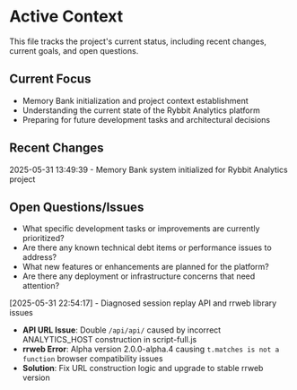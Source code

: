 # Active Context

This file tracks the project's current status, including recent changes, current goals, and open questions.

## Current Focus

- Memory Bank initialization and project context establishment
- Understanding the current state of the Rybbit Analytics platform
- Preparing for future development tasks and architectural decisions

## Recent Changes

2025-05-31 13:49:39 - Memory Bank system initialized for Rybbit Analytics project

## Open Questions/Issues

- What specific development tasks or improvements are currently prioritized?
- Are there any known technical debt items or performance issues to address?
- What new features or enhancements are planned for the platform?
- Are there any deployment or infrastructure concerns that need attention?

[2025-05-31 22:54:17] - Diagnosed session replay API and rrweb library issues

- **API URL Issue**: Double `/api/api/` caused by incorrect ANALYTICS_HOST construction in script-full.js
- **rrweb Error**: Alpha version 2.0.0-alpha.4 causing `t.matches is not a function` browser compatibility issues
- **Solution**: Fix URL construction logic and upgrade to stable rrweb version
